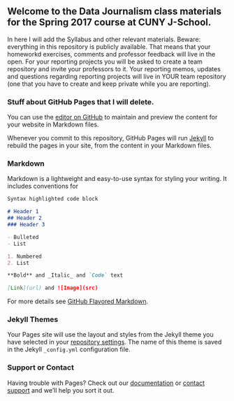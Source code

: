 ## Welcome to the Data Journalism class materials for the Spring 2017 course at CUNY J-School.

In here I will add the Syllabus and other relevant materials. Beware: everything in this repository is publicly available. That means that your homeworkd exercises, comments and professor feedback will live in the open. For your reporting projects you will be asked to create a team repository and invite your professors to it. Your reporting memos, updates and questions regarding reporting projects will live in YOUR team repository (one that you have to create and keep private while you are reporting).

### Stuff about GitHub Pages that I will delete.

You can use the [editor on GitHub](https://github.com/datajournalists/djspring17/edit/master/README.md) to maintain and preview the content for your website in Markdown files.

Whenever you commit to this repository, GitHub Pages will run [Jekyll](https://jekyllrb.com/) to rebuild the pages in your site, from the content in your Markdown files.

### Markdown

Markdown is a lightweight and easy-to-use syntax for styling your writing. It includes conventions for

```markdown
Syntax highlighted code block

# Header 1
## Header 2
### Header 3

- Bulleted
- List

1. Numbered
2. List

**Bold** and _Italic_ and `Code` text

[Link](url) and ![Image](src)
```

For more details see [GitHub Flavored Markdown](https://guides.github.com/features/mastering-markdown/).

### Jekyll Themes

Your Pages site will use the layout and styles from the Jekyll theme you have selected in your [repository settings](https://github.com/datajournalists/djspring17/settings). The name of this theme is saved in the Jekyll `_config.yml` configuration file.

### Support or Contact

Having trouble with Pages? Check out our [documentation](https://help.github.com/categories/github-pages-basics/) or [contact support](https://github.com/contact) and we’ll help you sort it out.
